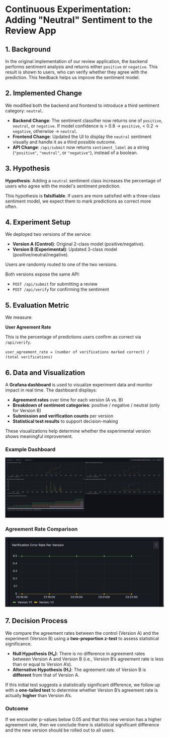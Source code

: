 # Continuous Experimentation: Adding "Neutral" Sentiment to the Review App

## 1. Background

In the original implementation of our review application, the backend performs sentiment analysis and returns either `positive` or `negative`. This result is shown to users, who can verify whether they agree with the prediction. This feedback helps us improve the sentiment model.

## 2. Implemented Change

We modified both the backend and frontend to introduce a third sentiment category: `neutral`.

- **Backend Change**: The sentiment classifier now returns one of `positive`, `neutral`, or `negative`. If model confidence is > 0.8 → `positive`, < 0.2 → `negative`, otherwise → `neutral`.
- **Frontend Change**: Updated the UI to display the `neutral` sentiment visually and handle it as a third possible outcome.
- **API Change**: `/api/submit` now returns `sentiment_label` as a string (`"positive"`, `"neutral"`, or `"negative"`), instead of a boolean.

## 3. Hypothesis

**Hypothesis**: Adding a `neutral` sentiment class increases the percentage of users who agree with the model's sentiment prediction.

This hypothesis is **falsifiable**. If users are more satisfied with a three-class sentiment model, we expect them to mark predictions as correct more often.

## 4. Experiment Setup

We deployed two versions of the service:

- **Version A (Control)**: Original 2-class model (positive/negative).
- **Version B (Experimental)**: Updated 3-class model (positive/neutral/negative).

Users are randomly routed to one of the two versions.

Both versions expose the same API:

- `POST /api/submit` for submitting a review
- `POST /api/verify` for confirming the sentiment

## 5. Evaluation Metric

We measure:

**User Agreement Rate**

This is the percentage of predictions users confirm as correct via `/api/verify`.

```text
user_agreement_rate = (number of verifications marked correct) / (total verifications)
```



## 6. Data and Visualization

A **Grafana dashboard** is used to visualize experiment data and monitor impact in real time. The dashboard displays:

- **Agreement rates** over time for each version (A vs. B)
- **Breakdown of sentiment categories**: positive / negative / neutral (only for Version B)
- **Submission and verification counts** per version
- **Statistical test results** to support decision-making

These visualizations help determine whether the experimental version shows meaningful improvement.

### Example Dashboard

![Grafana Dashboard Screenshot](grafana-sentiment-experiment.jpg)

### Agreement Rate Comparison

![Agreement Rate Comparison](agreement-rate-comparison.jpg)

## 7. Decision Process

We compare the agreement rates between the control (Version A) and the experiment (Version B) using a **two-proportion z-test** to assess statistical significance.

- **Null Hypothesis (H₀)**: There is no difference in agreement rates between Version A and Version B (i.e., Version B’s agreement rate is less than or equal to Version A’s).
- **Alternative Hypothesis (H₁)**: The agreement rate of Version B is **different** from that of Version A.

If this initial test suggests a statistically significant difference, we follow up with a **one-tailed test** to determine whether Version B’s agreement rate is actually **higher** than Version A’s.

### Outcome

If we encounter p-values below 0.05 and that this new version has a higher agreement rate, then we conclude there is statistical significant difference and the new version should be rolled out to all users.
